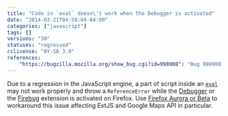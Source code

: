 ```yaml
---
title: "Code in `eval` doesn\'t work when the Debugger is activated"
date: "2014-03-21T04:50:04-04:00"
categories: ["javascript"]
tags: []
versions: "30"
statuses: "regressed"
cclicense: "BY-SA 3.0"
references:
    "https://bugzilla.mozilla.org/show_bug.cgi?id=998908": "Bug 998908 – [jsdbg2] Calling Debugger.Script.prototype.getChildScripts causes errors to be thrown that otherwise wouldn\'t be"
---
```

Due to a regression in the JavaScript engine, a part of script inside an [`eval`](https://developer.mozilla.org/en-US/docs/Web/JavaScript/Reference/Global_Objects/eval) may not work properly and throw a `ReferenceError` while the [Debugger](https://developer.mozilla.org/en-US/docs/Tools/Debugger) or the [Firebug](https://getfirebug.com/) extension is activated on Firefox. Use [Firefox Aurora or Beta](http://www.mozilla.org/en-US/firefox/channel/) to workaround this issue affecting ExtJS and Google Maps API in particular.
